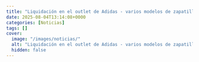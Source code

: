 ```yaml
---
title: "Liquidación en el outlet de Adidas - varios modelos de zapatillas con descuentos de hasta el 50% para renovar calzado"
date: 2025-08-04T13:14:08+0000
categories: [Noticias]
tags: []
cover:
  image: "/images/noticias/"
  alt: "Liquidación en el outlet de Adidas - varios modelos de zapatillas con descuentos de hasta el 50% para renovar calzado"
  hidden: false
---
```



